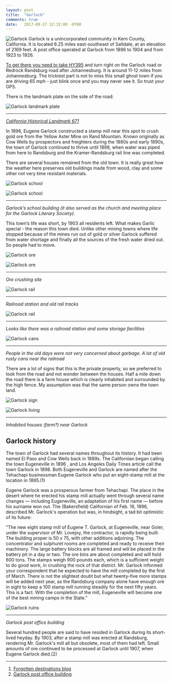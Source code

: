 ```yaml
---
layout: post
title:  "Garlock"
comments: true
date:   2017-09-27 12:32:00 -0700
---
```


![Garlock][garlock_view]
Garlock is a unincorporated community in Kern County, California. It is located 6.25 miles east-southeast of Saltdale, at an elevation of 2169 feet. A post office operated at Garlock from 1896 to 1904 and from 1923 to 1926.


[To get there you need to take HY395](https://www.google.com/maps/place/Garlock,+CA+93554/@35.40246,-117.7922306,694m/) and turn right on the Garlock road or Redrock Randsburg road after Johannesburg. It is around 11-12 miles from Johannesburg. The trickiest part is not to miss this small ghost town if you are driving 65 mph - just blink once and you may never see it. So trust your GPS.

There is the landmark plate on the side of the road:

![Garlock landmark plate][garlock_plate]

***

<i>[California Historical Landmark 671](http://ohp.parks.ca.gov/?page_id=21423)</i>

In 1896, Eugene Garlock constructed a stamp mill near this spot to crush gold ore from the Yellow Aster Mine on Rand Mountain. Known originally as Cow Wells by prospectors and freighters during the 1880s and early 1890s, the town of Garlock continued to thrive until 1898, when water was piped from here to Randsburg and the Kramer-Randsburg rail line was completed.

There are several houses remained from the old town. It is really great how the weather here preserves old buildings made from wood, clay and some other not very time resistant materials.

![Garlock school][garlock_school1]

![Garlock school][garlock_school2]

***

<i> Garlock’s school building (it also served as the church and meeting place for the Garlock Literary Society). </i>

This town’s life was short, by 1903 all residents left. What makes Garlic special - the reason this town died. Unlike other mining towns where life stopped because of the mines run out of gold or silver Garlock suffered from water shortage and finally all the sources of the fresh water dried out. So people had to move.

![Garlock ore][garlock_ore1]

![Garlock ore][garlock_ore2]

***

<i>Ore crushing site</i>

![Garlock rail][garlock_rail1]

***

<i>Railroad station and old rail tracks</i>

![Garlock rail][garlock_rail2]

***

<i>Looks like there was a railroad station and some storage facilities</i>

![Garlock cans][garlock_cans]

***

<i>People in the old days were not very concerned about garbage. A lot of old rusty cans near the railroad</i>

There are a lot of signs that this is the private property, so we preferred to look from the road and not wonder between the houses. Half a mile down the road there is a farm house which is clearly inhabited and surrounded by the high fence. My assumption was that the same person owns the town land.

![Garlock sign][garlock_sign]

![Garlock living][garlock_living]

***

<i>Inhabited houses (farm?) near Garlock</i>

<h2>Garlock history</h2>

The town of Garlock had several names throughout its history.  It had been named El Paso and Cow Wells back in 1889s.  The Californian  began calling the town Eugeneville in 1896 , and Los Angeles Daily Times article call the town Garlock in 1898. Both Eugeneville and Garlock are named after the Tehachapi businessman Eugene Garlock who put an eight-stamp mill at the location in 1895.(1)

Eugene Garlock was a prosperous farmer from Tehachapi. The place in the desert where he erected his stamp mill actually went through several name changes — including Eugeneville, an adaptation of his first name — before his surname won out. The (Bakersfield) Californian of Feb. 16, 1896, described Mr. Garlock's operation but was, in hindsight, a tad bit optimistic of its future:

"The new eight stamp mill of Eugene T. Garlock, at Eugeneville, near Goler, under the supervisor of Mr. Lovejoy, the contractor, is rapidly being built. The building proper is 50 x 75, with other additions adjoining. The concentrator and sulphuret rooms are completed and ready to receive their machinery. The large battery blocks are all framed and will be placed in the battery pit in a day or two. The ore bins are about completed and will hold 600 tons. The stamps weigh 900 pounds each, which is a sufficient weight to do good work, in crushing the rock of that district. Mr. Garlock informed your correspondent that he expected to have the mill completed by the first of March. There is not the slightest doubt but what twenty-five more stamps will be added next year, as the Randsburg company alone have enough ore in sight to keep a 100 stamp mill running steadily for the next fifty years. This is a fact. With the completion of the mill, Eugeneville will become one of the best mining camps in the State."

![Garlock ruins][garlock_post]

***

<i>Garlock post office building</i>

Several hundred people are said to have resided in Garlock during its short-lived heyday. By 1903, after a stamp mill was erected at Randsburg, rendering Mr. Garlock's mill all but obsolete, most of them had left. Small amounts of ore continued to be processed at Garlock until 1907, when Eugene Garlock died.(2)

***

1. [Forgotten destinations blog](http://forgotten-destinations.blogspot.com/2016/09/ghost-town-garlock.html)
2. [Garlock post office building](https://scvhistory.com/scvhistory/lw2364a.htm)

[garlock_view]: {{site.url}}/assets/img/28092017-Garlock/28092017-Garlock_2.jpg "Garlock town view - ore crashing site"
[garlock_plate]: {{site.url}}/assets/img/28092017-Garlock/28092017-Garlock_1.jpg "Garlock landmark"
[garlock_school1]: {{site.url}}/assets/img/28092017-Garlock/28092017-Garlock_3.jpg "Garlock school building"
[garlock_school2]: {{site.url}}/assets/img/28092017-Garlock/28092017-Garlock_5.jpg "Inside school building"
[garlock_ore1]: {{site.url}}/assets/img/28092017-Garlock/28092017-Garlock_8.jpg "Ore crushing site"
[garlock_ore2]: {{site.url}}/assets/img/28092017-Garlock/28092017-Garlock_11.jpg "Ore crushing site"

[garlock_rail1]: {{site.url}}/assets/img/28092017-Garlock/28092017-Garlock_10.jpg "Railroad tracks"
[garlock_rail2]: {{site.url}}/assets/img/28092017-Garlock/28092017-Garlock_4.jpg "Railroad station"
[garlock_cans]: {{site.url}}/assets/img/28092017-Garlock/28092017-Garlock_7.jpg "Railroad garbage on the ground"
[garlock_sign]: {{site.url}}/assets/img/28092017-Garlock/28092017-Garlock_9.jpg "No Tresspassing sign"
[garlock_living]: {{site.url}}/assets/img/28092017-Garlock/28092017-Garlock_6.jpg "Farm"
[garlock_post]: {{site.url}}/assets/img/28092017-Garlock/28092017-Garlock_13.jpg "Post office building"
